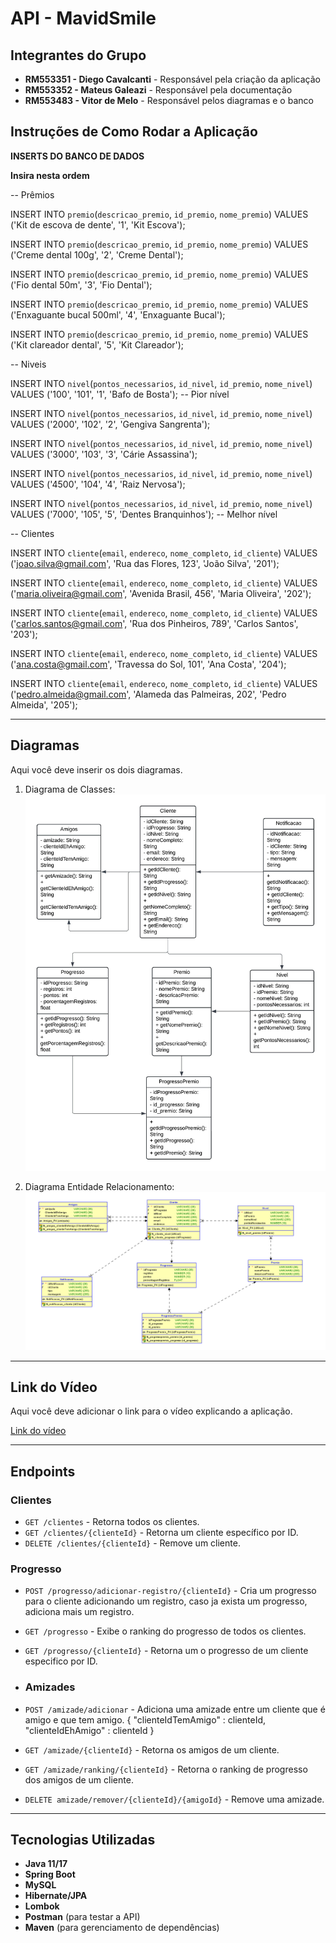 # API - MavidSmile

## Integrantes do Grupo

- **RM553351 - Diego Cavalcanti** - Responsável pela criação da aplicação
- **RM553352 - Mateus Galeazi** - Responsável pela documentação
- **RM553483 - Vitor de Melo** - Responsável pelos diagramas e o banco

## Instruções de Como Rodar a Aplicação

**INSERTS DO BANCO DE DADOS**

**Insira nesta ordem**

-- Prêmios

INSERT INTO `premio`(`descricao_premio`, `id_premio`, `nome_premio`) VALUES ('Kit de escova de dente', '1', 'Kit Escova');

INSERT INTO `premio`(`descricao_premio`, `id_premio`, `nome_premio`) VALUES ('Creme dental 100g', '2', 'Creme Dental');

INSERT INTO `premio`(`descricao_premio`, `id_premio`, `nome_premio`) VALUES ('Fio dental 50m', '3', 'Fio Dental');

INSERT INTO `premio`(`descricao_premio`, `id_premio`, `nome_premio`) VALUES ('Enxaguante bucal 500ml', '4', 'Enxaguante Bucal');

INSERT INTO `premio`(`descricao_premio`, `id_premio`, `nome_premio`) VALUES ('Kit clareador dental', '5', 'Kit Clareador');


-- Niveis

INSERT INTO `nivel`(`pontos_necessarios`, `id_nivel`, `id_premio`, `nome_nivel`) VALUES ('100', '101', '1', 'Bafo de Bosta');  -- Pior nível

INSERT INTO `nivel`(`pontos_necessarios`, `id_nivel`, `id_premio`, `nome_nivel`) VALUES ('2000', '102', '2', 'Gengiva Sangrenta');

INSERT INTO `nivel`(`pontos_necessarios`, `id_nivel`, `id_premio`, `nome_nivel`) VALUES ('3000', '103', '3', 'Cárie Assassina');

INSERT INTO `nivel`(`pontos_necessarios`, `id_nivel`, `id_premio`, `nome_nivel`) VALUES ('4500', '104', '4', 'Raiz Nervosa');

INSERT INTO `nivel`(`pontos_necessarios`, `id_nivel`, `id_premio`, `nome_nivel`) VALUES ('7000', '105', '5', 'Dentes Branquinhos');  -- Melhor nível

-- Clientes

INSERT INTO `cliente`(`email`, `endereco`, `nome_completo`, `id_cliente`) VALUES ('joao.silva@gmail.com', 'Rua das Flores, 123', 'João Silva', '201');

INSERT INTO `cliente`(`email`, `endereco`, `nome_completo`, `id_cliente`) VALUES ('maria.oliveira@gmail.com', 'Avenida Brasil, 456', 'Maria Oliveira', '202');

INSERT INTO `cliente`(`email`, `endereco`, `nome_completo`, `id_cliente`) VALUES ('carlos.santos@gmail.com', 'Rua dos Pinheiros, 789', 'Carlos Santos', '203');

INSERT INTO `cliente`(`email`, `endereco`, `nome_completo`, `id_cliente`) VALUES ('ana.costa@gmail.com', 'Travessa do Sol, 101', 'Ana Costa', '204');

INSERT INTO `cliente`(`email`, `endereco`, `nome_completo`, `id_cliente`) VALUES ('pedro.almeida@gmail.com', 'Alameda das Palmeiras, 202', 'Pedro Almeida', '205');


---

## Diagramas

Aqui você deve inserir os dois diagramas.

1. Diagrama de Classes:
   ![Diagrama da Arquitetura](diagramas/diagrama%20de%20classe.jpeg)

2. Diagrama Entidade Relacionamento:
   ![Diagrama do Banco de Dados](diagramas/diagrama%20entidade%20relacionamento.png)

---

## Link do Vídeo

Aqui você deve adicionar o link para o vídeo explicando a aplicação.

[Link do vídeo](URL_DO_VIDEO_AQUI)

---

## Endpoints

### Clientes
- `GET /clientes` - Retorna todos os clientes.
- `GET /clientes/{clienteId}` - Retorna um cliente específico por ID.
- `DELETE /clientes/{clienteId}` - Remove um cliente.

### Progresso
- `POST /progresso/adicionar-registro/{clienteId}` - Cria um progresso para o cliente adicionando um registro, caso ja exista um progresso, adiciona mais um registro.
- `GET /progresso` - Exibe o ranking do progresso de todos os clientes.
- `GET /progresso/{clienteId}` - Retorna um o progresso de um cliente especifico por ID.

- ### Amizades
- `POST /amizade/adicionar` - Adiciona uma amizade entre um cliente que é amigo e que tem amigo.
{
    "clienteIdTemAmigo" : clienteId,
    "clienteIdEhAmigo" : clienteId
 }
- `GET /amizade/{clienteId}` - Retorna os amigos de um cliente.
- `GET /amizade/ranking/{clienteId}` - Retorna o ranking de progresso dos amigos de um cliente.
- `DELETE amizade/remover/{clienteId}/{amigoId}` - Remove uma amizade.



---

## Tecnologias Utilizadas

- **Java 11/17**
- **Spring Boot**
- **MySQL**
- **Hibernate/JPA**
- **Lombok**
- **Postman** (para testar a API)
- **Maven** (para gerenciamento de dependências)
